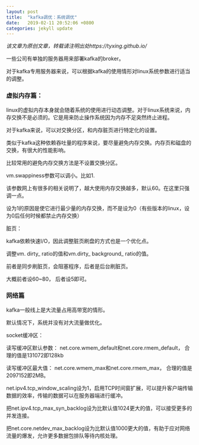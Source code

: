 ```yaml
---
layout: post
title:  "kafka调优：系统调优"
date:   2019-02-11 20:52:06 +0800
categories: jekyll update
---
```



*该文章为原创文章，转载请注明出处https://tyxing.github.io/*


一些公司有单独的服务器用来部署kafka的broker。

对于kafka专用服务器来说，可以根据kafka的使用情形对linux系统参数进行适当的调整。


### 虚拟内存篇：

linux的虚拟内存本身就会随着系统的使用进行动态调整。对于linux系统来说，内存交换不是必须的。它是用来防止操作系统因为内存不足突然终止进程。

对于kafka来说，可以对交换分区，和内存脏页进行特定化的设置。

类似于kafka这种依赖吞吐量的程序来说，要尽量避免内存交换。内存页和磁盘的交换，有很大的性能影响。

比较常用的避免内存交换方法是不设置交换分区。

vm.swappiness参数可以调小。比如1.

该参数网上有很多的相关说明了，越大使用内存交换越多，默认60。在这里只强调一点。

设为1的原因是使它进行最少量的内存交换，而不是设为0（有些版本的linux，设为0后任何时候都禁止内存交换）


脏页：

kafka依赖快速I/O，因此调整脏页刷盘的方式也是一个优化点。

调整vm. dirty_ ratio的值和vm.dirty_ background_ ratio的值。

前者是同步刷脏页，会阻塞程序，后者是后台刷脏页。

大概前者设60~80， 后者设5即可。


### 网络篇

kafka一般线上是大流量占用高带宽的情形。

默认情况下，系统并没有对大流量做优化。

socket缓冲区：

读写缓冲区默认参数：
net.core.wmem_default和net.core.rmem_default，
合理的值是131072即128kb

读写缓冲区最大值：
net.core.wmem_max和net.core.rmem_max，
合理的值是2097152即2MB。

net.ipv4.tcp_window_scaling设为1，启用TCP时间窗扩展，可以提升客户端传输数据的效率，传输的数据可以在服务器端进行缓冲。

把net.ipv4.tcp_max_syn_backlog设为比默认值1024更大的值，可以接受更多的并发连接。

把net.core.netdev_max_backlog设为比默认值1000更大的值，有助于应对网络流量的爆发，允许更多数据包排队等待内核处理。
